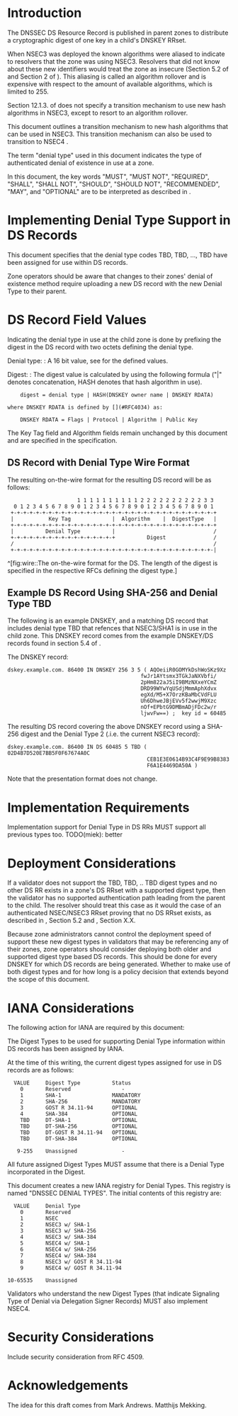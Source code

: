 # Introduction

The DNSSEC [](#RFC4033) [](#RFC4033) [](#RFC4035) DS Resource Record [](#RFC3658) 
is published in parent zones to distribute a cryptographic digest of one key in a child's
DNSKEY RRset.  

When NSEC3 [](#RFC5155) was deployed the known algorithms were aliased to indicate
to resolvers that the zone was using NSEC3. Resolvers that did not know
about these new identifiers would treat the zone as insecure 
(Section 5.2 of [](#RFC4035) and Section 2 of [](#RFC5155)). This aliasing is
called an algorithm rollover and is expensive with respect to the amount of
available algorithms, which is limited to 255. 

Section 12.1.3. of [](#RFC5155) does not specify a transition mechanism to use
new hash algorithms in NSEC3, except to resort to an algorithm rollover.

This document outlines a transition mechanism to new hash algorithms that
can be used in NSEC3. This transition mechanism can also be used to transition
to NSEC4 [](#I-D.gieben-nsec4).

The term "denial type" used in this document indicates the type
of authenticated denial of existence in use at a zone.

In this document, the key words "MUST", "MUST NOT", "REQUIRED",
"SHALL", "SHALL NOT", "SHOULD", "SHOULD NOT", "RECOMMENDED", "MAY",
and "OPTIONAL" are to be interpreted as described in [](#RFC2119).

# Implementing Denial Type Support in DS Records

This document specifies that the denial type codes TBD, TBD, ..., TBD 
have been assigned for use within DS records. 

Zone operators should be aware that changes to their zones' denial of existence method
require uploading a new DS record with the new Denial Type to their parent.

# DS Record Field Values

Indicating the denial type in use at the child zone is done by
prefixing the digest in the DS record with two octets defining
the denial type.

Denial type: 
:   A 16 bit value, see [](#iana-considerations) for the defined values.

Digest: 
:   The digest value is calculated by using the following
    formula ("|" denotes concatenation, HASH denotes that 
    hash algorithm in use).

        digest = denial type | HASH(DNSKEY owner name | DNSKEY RDATA)

    where DNSKEY RDATA is defined by [](#RFC4034) as:

        DNSKEY RDATA = Flags | Protocol | Algorithm | Public Key

   The Key Tag field and Algorithm fields remain unchanged by this
   document and are specified in the [](#RFC4034) specification.

##  DS Record with Denial Type Wire Format

The resulting on-the-wire format for the resulting DS record will be
as follows:

                          1 1 1 1 1 1 1 1 1 1 2 2 2 2 2 2 2 2 2 2 3 3
      0 1 2 3 4 5 6 7 8 9 0 1 2 3 4 5 6 7 8 9 0 1 2 3 4 5 6 7 8 9 0 1
     +-+-+-+-+-+-+-+-+-+-+-+-+-+-+-+-+-+-+-+-+-+-+-+-+-+-+-+-+-+-+-+-+
     |           Key Tag             |  Algorithm    |  DigestType   |
     +-+-+-+-+-+-+-+-+-+-+-+-+-+-+-+-+-+-+-+-+-+-+-+-+-+-+-+-+-+-+-+-+
     |          Denial Type          |                               /
     +-+-+-+-+-+-+-+-+-+-+-+-+-+-+-+-+          Digest               /
     /                                                               /
     +-+-+-+-+-+-+-+-+-+-+-+-+-+-+-+-+-+-+-+-+-+-+-+-+-+-+-+-+-+-+-+-|
^[fig:wire::The on-the-wire format for the DS. The length of the digest is specified in the respective RFCs defining the digest type.]

##  Example DS Record Using SHA-256 and Denial Type TBD

The following is an example DNSKEY, and a matching DS record that 
includes denial type TBD that refences that NSEC3/SHA1 is in use in 
the child zone. This
DNSKEY record comes from the example DNSKEY/DS records found in
section 5.4 of [](#RFC4034).

The DNSKEY record:

    dskey.example.com. 86400 IN DNSKEY 256 3 5 ( AQOeiiR0GOMYkDshWoSKz9Xz
                                              fwJr1AYtsmx3TGkJaNXVbfi/
                                              2pHm822aJ5iI9BMzNXxeYCmZ
                                              DRD99WYwYqUSdjMmmAphXdvx
                                              egXd/M5+X7OrzKBaMbCVdFLU
                                              Uh6DhweJBjEVv5f2wwjM9Xzc
                                              nOf+EPbtG9DMBmADjFDc2w/r
                                              ljwvFw==) ;  key id = 60485

The resulting DS record covering the above DNSKEY record using a
SHA-256 digest and the Denial Type 2 (.i.e. the current NSEC3 record):

    dskey.example.com. 86400 IN DS 60485 5 TBD ( 02D4B7D520E7BB5F0F67674A0C
                                                CEB1E3E0614B93C4F9E99B8383
                                                F6A1E4469DA50A )

Note that the presentation format does not change.


# Implementation Requirements

Implementation support for Denial Type in DS RRs MUST
support all previous types too. TODO(miek): better

# Deployment Considerations

If a validator does not support the TBD, TBD, .. TBD digest types and no other
DS RR exists in a zone's DS RRset with a supported digest type, then
the validator has no supported authentication path leading from the
parent to the child.  The resolver should treat this case as it would
the case of an authenticated NSEC/NSEC3 RRset proving that no DS RRset
exists, as described in [](#RFC4035), Section 5.2 and [](#RFC5155), Section X.X.

Because zone administrators cannot control the deployment speed of
support these new digest types in validators that may be referencing any of
their zones, zone operators should consider deploying both older and
supported digest type based DS records.
This should be done for every DNSKEY for
which DS records are being generated.  Whether to make use of both
digest types and for how long is a policy decision that extends
beyond the scope of this document.

# IANA Considerations

The following action for IANA are required by this document:

The Digest Types to be used for supporting Denial Type information within
DS records has been assigned by IANA.

At the time of this writing, the current digest types assigned for
use in DS records are as follows:

      VALUE     Digest Type          Status
        0       Reserved                -
        1       SHA-1                MANDATORY
        2       SHA-256              MANDATORY
        3       GOST R 34.11-94      OPTIONAL
        4       SHA-384              OPTIONAL
        TBD     DT-SHA-1             OPTIONAL
        TBD     DT-SHA-256           OPTIONAL
        TBD     DT-GOST R 34.11-94   OPTIONAL
        TBD     DT-SHA-384           OPTIONAL

       9-255    Unassigned              -

All future assigned Digest Types MUST assume that there is a Denial Type incorporated in the Digest.

This document creates a new IANA registry for Denial Types.  This
registry is named "DNSSEC DENIAL TYPES".  The initial contents of this
registry are:

      VALUE     Denial Type 
        0       Reserved
        1       NSEC
        2       NSEC3 w/ SHA-1
        3       NSEC3 w/ SHA-256
        4       NSEC3 w/ SHA-384
        5       NSEC4 w/ SHA-1
        6       NSEC4 w/ SHA-256
        7       NSEC4 w/ SHA-384
        8       NSEC3 w/ GOST R 34.11-94 
        9       NSEC4 w/ GOST R 34.11-94

    10-65535    Unassigned

Validators who understand the new Digest Types (that indicate Signaling
Type of Denial via Delegation Signer Records) MUST also implement NSEC4.

# Security Considerations

Include security consideration from RFC 4509.

# Acknowledgements

The idea for this draft comes from Mark Andrews.
Matthijs Mekking.
